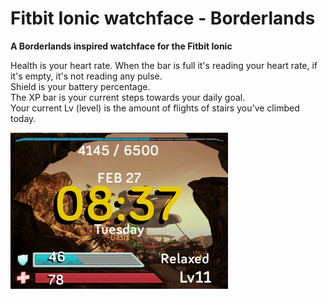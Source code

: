 # Fitbit Ionic watchface - Borderlands
**A Borderlands inspired watchface for the Fitbit Ionic**

Health is your heart rate. When the bar is full it's reading your heart rate, if it's empty, it's not reading any pulse.  
Shield is your battery percentage.  
The XP bar is your current steps towards your daily goal.  
Your current Lv (level) is the amount of flights of stairs you've climbed today.

![My image](/readme_example.png)